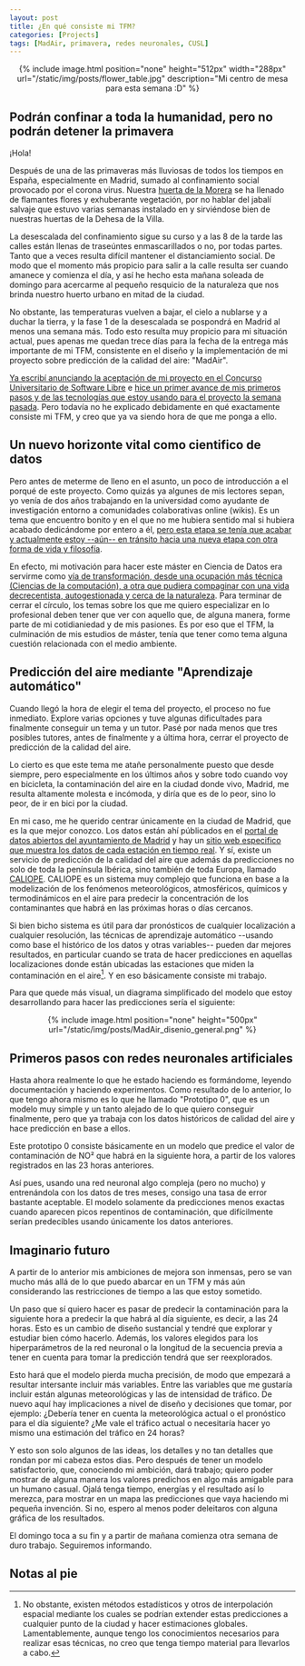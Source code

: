 ```yaml
---
layout: post
title: ¿En qué consiste mi TFM?
categories: [Projects]
tags: [MadAir, primavera, redes neuronales, CUSL]
---
```


<center>
{% include image.html position="none" height="512px" width="288px" url="/static/img/posts/flower_table.jpg" description="Mi centro de mesa para esta semana :D" %}
</center>

## Podrán confinar a toda la humanidad, pero no podrán detener la primavera

¡Hola!

Después de una de las primaveras más lluviosas de todos los tiempos en España, especialmente en Madrid, sumado al confinamiento social provocado por el corona virus. Nuestra [huerta de la Morera](https://huertalamoreradeofelia.wordpress.com/) se ha llenado de flamantes flores y exhuberante vegetación, por no hablar del jabalí salvaje que estuvo varias semanas instalado en y sirviéndose bien de nuestras huertas de la Dehesa de la Villa.

La desescalada del confinamiento sigue su curso y a las 8 de la tarde las calles están llenas de traseúntes enmascarillados o no, por todas partes. Tanto que a veces resulta difícil mantener el distanciamiento social. De modo que el momento más propicio para salir a la calle resulta ser cuando amanece y comienza el día, y así he hecho esta mañana soleada de domingo para acercarme al pequeño resquicio de la naturaleza que nos brinda nuestro huerto urbano en mitad de la ciudad.

No obstante, las temperaturas vuelven a bajar, el cielo a nublarse y a duchar la tierra, y la fase 1 de la desescalada se pospondrá en Madrid al menos una semana más. Todo esto resulta muy propicio para mi situación actual, pues apenas me quedan trece días para la fecha de la entrega más importante de mi TFM, consistente en el diseño y la implementación de mi proyecto sobre predicción de la calidad del aire: "MadAir".

[Ya escribí anunciando la aceptación de mi proyecto en el Concurso Universitario de Software Libre](/madair-aceptado.html) e [hice un primer avance de mis primeros pasos y de las tecnologías que estoy usando para el proyecto la semana pasada](/madair-update.html). Pero todavía no he explicado debidamente en qué exactamente consiste mi TFM, y creo que ya va siendo hora de que me ponga a ello.

## Un nuevo horizonte vital como cientifico de datos

Pero antes de meterme de lleno en el asunto, un poco de introducción a el porqué de este proyecto. Como quizás ya algunes de mis lectores sepan, yo venía de dos años trabajando en la universidad como ayudante de investigación entorno a comunidades colaborativas online (wikis). Es un tema que encuentro bonito y en el que no me hubiera sentido mal si hubiera acabado dedicándome por entero a él, [pero esta etapa se tenía que acabar y actualmente estoy --aún-- en tránsito hacia una nueva etapa con otra forma de vida y filosofía](/new-stage.html).

En efecto, mi motivación para hacer este máster en Ciencia de Datos era servirme como [vía de transformación, desde una ocupación más técnica (Ciencias de la computación), a otra que pudiera compaginar con una vida decrecentista, autogestionada y cerca de la naturaleza](/professional-future.html). Para terminar de cerrar el círculo, los temas sobre los que me quiero especializar en lo profesional deben tener que ver con aquello que, de alguna manera, forme parte de mi cotidianiedad y de mis pasiones. Es por eso que el TFM, la culminación de mis estudios de máster, tenía que tener como tema alguna cuestión relacionada con el medio ambiente.

## Predicción del aire mediante "Aprendizaje automático"

Cuando llegó la hora de elegir el tema del proyecto, el proceso no fue inmediato. Explore varias opciones y tuve algunas dificultades para finalmente conseguir un tema y un tutor. Pasé por nada menos que tres posibles tutores, antes de finalmente y a última hora, cerrar el proyecto de predicción de la calidad del aire.

Lo cierto es que este tema me atañe personalmente puesto que desde siempre, pero especialmente en los últimos años y sobre todo cuando voy en bicicleta, la contaminación del aire en la ciudad donde vivo, Madrid, me resulta altamente molesta e incómoda, y diría que es de lo peor, sino lo peor, de ir en bici por la ciudad.

En mi caso, me he querido centrar únicamente en la ciudad de Madrid, que es la que mejor conozco. Los datos están ahí públicados en el [portal de datos abiertos del ayuntamiento de Madrid](https://datos.madrid.es/) y hay un [sitio web especifico que muestra los datos de cada estación en tiempo real](http://www.mambiente.madrid.es/sica/scripts/index.php). Y sí, existe un servicio de predicción de la calidad del aire que además da predicciones no solo de toda la península Ibérica, sino también de toda Europa, llamado [CALIOPE](http://www.bsc.es/caliope/es). CALIOPE es un sistema muy complejo que funciona en base a la modelización de los fenómenos meteorológicos, atmosféricos, químicos y termodinámicos en el aire para predecir la concentración de los contaminantes que habrá en las próximas horas o días cercanos.

Si bien bicho sistema es útil para dar pronósticos de cualquier localización a cualquier resolución, las técnicas de aprendizaje automático --usando como base el histórico de los datos y otras variables-- pueden dar mejores resultados, en particular cuando se trata de hacer predicciones en aquellas localizaciones donde están ubicadas las estaciones que miden la contaminación en el aire[^1]. Y en eso básicamente consiste mi trabajo.

Para que quede más visual, un diagrama simplificado del modelo que estoy desarrollando para hacer las predicciones sería el siguiente:

<center>
{% include image.html position="none" height="500px" url="/static/img/posts/MadAir_disenio_general.png" %}
</center>

[^1]: No obstante, existen métodos estadísticos y otros de interpolación espacial mediante los cuales se podrían extender estas predicciones a cualquier punto de la ciudad y hacer estimaciones globales. Lamentablemente, aunque tengo los conocimientos necesarios para realizar esas técnicas, no creo que tenga tiempo material para llevarlos a cabo.

## Primeros pasos con redes neuronales artificiales

Hasta ahora realmente lo que he estado haciendo es formándome, leyendo documentación y haciendo experimentos. Como resultado de lo anterior, lo que tengo ahora mismo es lo que he llamado "Prototipo 0", que es un modelo muy simple y un tanto alejado de lo que quiero conseguir finalmente, pero que ya trabaja con los datos históricos de calidad del aire y hace predicción en base a ellos.

Este prototipo 0 consiste básicamente en un modelo que predice el valor de contaminación de NO² que habrá en la siguiente hora, a partir de los valores registrados en las 23 horas anteriores.

Así pues, usando una red neuronal algo compleja (pero no mucho) y entrenándola con los datos de tres meses, consigo una tasa de error bastante aceptable. El modelo solamente da predicciones menos exactas cuando aparecen picos repentinos de contaminación, que difícilmente serían predecibles usando únicamente los datos anteriores.

## Imaginario futuro

A partir de lo anterior mis ambiciones de mejora son inmensas, pero se van mucho más allá de lo que puedo abarcar en un TFM y más aún considerando las restricciones de tiempo a las que estoy sometido.

Un paso que sí quiero hacer es pasar de predecir la contaminación para la siguiente hora a predecir la que habrá al día siguiente, es decir, a las 24 horas. Esto es un cambio de diseño sustancial y tendré que explorar y estudiar bien cómo hacerlo. Además, los valores elegidos para los hiperparámetros de la red neuronal o la longitud de la secuencia previa a tener en cuenta para tomar la predicción tendrá que ser reexplorados.

Esto hará que el modelo pierda mucha precisión, de modo que empezará a resultar intersante incluir más variables. Entre las variables que me gustaría incluir están algunas meteorológicas y las de intensidad de tráfico. De nuevo aquí hay implicaciones a nivel de diseño y decisiones que tomar, por ejemplo: ¿Debería tener en cuenta la meteorológica actual o el pronóstico para el día siguiente? ¿Me vale el tráfico actual o necesitaría hacer yo mismo una estimación del tráfico en 24 horas?

Y esto son solo algunos de las ideas, los detalles y no tan detalles que rondan por mi cabeza estos dias. Pero después de tener un modelo satisfactorio, que, conociendo mi ambición, dará trabajo; quiero poder mostrar de alguna manera los valores predichos en algo más amigable para un humano casual. Ojalá tenga tiempo, energías y el resultado así lo merezca, para mostrar en un mapa las predicciones que vaya haciendo mi pequeña invención. Si no, espero al menos poder deleitaros con alguna gráfica de los resultados.

El domingo toca a su fin y a partir de mañana comienza otra semana de duro trabajo. Seguiremos informando.

## Notas al pie
